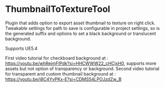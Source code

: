 # ThumbnailToTextureTool
 Plugin that adds option to export asset thumbnail to texture on right click. Tweakable settings for path to save is configurable in project settings, so is the generated suffix and options to set a black background or translucent background.

Supports UE5.4

First video tutorial for checkboard background at : https://youtu.be/whRejmFlPdk?si=HHCWWW22_cHCjxH0, supports more assets but not option of transparency or background.
Second video tutorial for transparent and custom thumbnail background at : https://youtu.be/j8C4YvPKx-E?si=CDMS54LPOJzdZw_B
